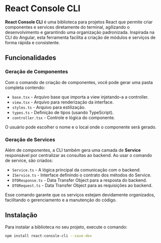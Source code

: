 # React Console CLI

**React Console CLI** é uma biblioteca para projetos React que permite criar componentes e services diretamente do terminal, agilizando o desenvolvimento e garantindo uma organização padronizada. Inspirada na CLI do Angular, esta ferramenta facilita a criação de módulos e serviços de forma rápida e consistente.

## Funcionalidades

### Geração de Componentes

Com o comando de criação de componentes, você pode gerar uma pasta completa contendo:

- `base.tsx` - Arquivo base que importa a view injetando-a a controller.
- `view.tsx` - Arquivo para renderização da interface.
- `styles.ts` - Arquivo para estilização.
- `types.ts` - Definição de tipos (usando TypeScript).
- `controller.tsx` - Controle e lógica do componente.

O usuário pode escolher o nome e o local onde o componente será gerado.

### Geração de Services

Além de componentes, a CLI também gera uma camada de **Service** responsável por centralizar as consultas ao backend. Ao usar o comando de service, são criados:

- `Service.ts` - A lógica principal da comunicação com o backend.
- `IService.ts` - Interface definindo o contrato dos métodos do Service.
- `DTOResponse.ts` - Data Transfer Object para a resposta do backend.
- `DTORequest.ts` - Data Transfer Object para as requisições ao backend.

Esse comando garante que os serviços estejam devidamente organizados, facilitando o gerenciamento e a manutenção do código.

## Instalação

Para instalar a biblioteca no seu projeto, execute o comando:

```bash
npm install react-console-cli --save-dev

